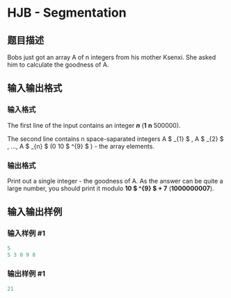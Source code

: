 # HJB - Segmentation

## 题目描述

Bobs just got an array A of n integers from his mother Ksenxi. She asked him to calculate the goodness of A.

## 输入输出格式

### 输入格式

The first line of the input contains an integer **_n_** (**1** **n** 500000).

The second line contains n space-saparated integers A $ _{1} $ , A $ _{2} $ , ..., A $ _{n} $ (0 10 $ ^{9} $ ) - the array elements.

### 输出格式

Print out a single integer - the goodness of A. As the answer can be quite a large number, you should print it modulo **10 $ ^{9} $ + 7** (**1000000007**).

## 输入输出样例

### 输入样例 #1

```cpp
5
5 3 0 9 8
```


### 输出样例 #1

```cpp
21
```


